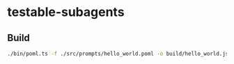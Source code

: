 # testable-subagents

## Build

```sh
./bin/poml.ts -f ./src/prompts/hello_world.poml -o build/hello_world.json
```
